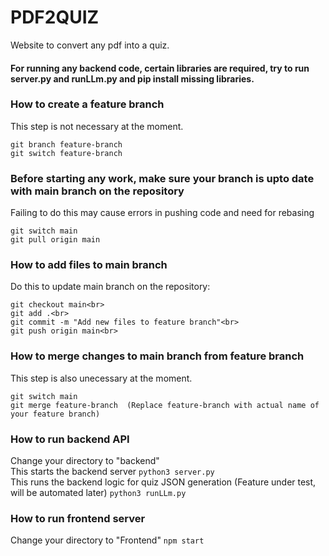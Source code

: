 # PDF2QUIZ
Website to convert any pdf into a quiz.

#### For running any backend code, certain libraries are required, try to run server.py and runLLm.py and pip install missing libraries.

### How to create a feature branch<br>
This step is not necessary at the moment.
```
git branch feature-branch
git switch feature-branch
```

### Before starting any work, make sure your branch is upto date with main branch on the repository
Failing to do this may cause errors in pushing code and need for rebasing
```
git switch main
git pull origin main
```

### How to add files to main branch
Do this to update main branch on the repository:<br>
```
git checkout main<br>
git add .<br>
git commit -m "Add new files to feature branch"<br>
git push origin main<br>
```
 
### How to merge changes to main branch from feature branch
This step is also unecessary at the moment.
```
git switch main
git merge feature-branch  (Replace feature-branch with actual name of your feature branch)
```

### How to run backend API
Change your directory to "backend"<br>
This starts the backend server
`python3 server.py`<br>
This runs the backend logic for quiz JSON generation (Feature under test, will be automated later)
`python3 runLLm.py`

### How to run frontend server
Change your directory to "Frontend"
`npm start`


